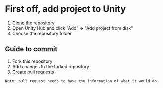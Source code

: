 # First off, add project to Unity
1. Clone the repository
2. Open Unity Hub and click "Add" -> "Add project from disk"
3. Choose the repository folder

## Guide to commit
1. Fork this repository
2. Add changes to the forked repository
3. Create pull requests

`Note: pull request needs to have the information of what it would do.`
